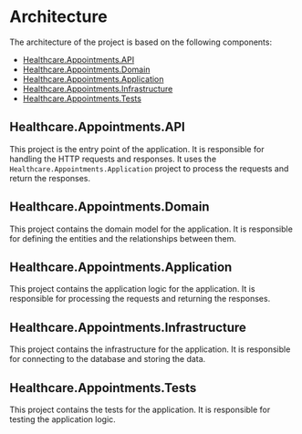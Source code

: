 # Architecture

The architecture of the project is based on the following components:

- [Healthcare.Appointments.API](../backend/Healthcare.Appointments/src/Healthcare.Appointments.API/)
- [Healthcare.Appointments.Domain](../backend/Healthcare.Appointments/src/Healthcare.Appointments.Domain/)
- [Healthcare.Appointments.Application](../backend/Healthcare.Appointments/src/Healthcare.Appointments.Application/)
- [Healthcare.Appointments.Infrastructure](../backend/Healthcare.Appointments/src/Healthcare.Appointments.Infrastructure/)
- [Healthcare.Appointments.Tests](../backend/Healthcare.Appointments/tests/Healthcare.Appointments.Tests/)

## Healthcare.Appointments.API

This project is the entry point of the application. It is responsible for handling the HTTP requests and responses. It uses the `Healthcare.Appointments.Application` project to process the requests and return the responses.

## Healthcare.Appointments.Domain

This project contains the domain model for the application. It is responsible for defining the entities and the relationships between them.

## Healthcare.Appointments.Application

This project contains the application logic for the application. It is responsible for processing the requests and returning the responses.

## Healthcare.Appointments.Infrastructure

This project contains the infrastructure for the application. It is responsible for connecting to the database and storing the data.

## Healthcare.Appointments.Tests

This project contains the tests for the application. It is responsible for testing the application logic.